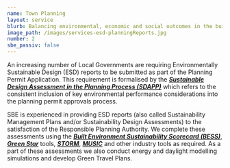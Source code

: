 ```yaml
---
name: Town Planning
layout: service
blurb: Balancing environmental, economic and social outcomes in the built environment
image_path: /images/services-esd-planningReports.jpg
number: 2
sbe_passiv: false
---
```


An increasing number of Local Governments are requiring Environmentally Sustainable Design (ESD) reports to be submitted as part of the Planning Permit Application. This requirement is formalised by the ***[Sustainable Design Assessment in the Planning Process (SDAPP)](http://imap.vic.gov.au/uploads/Strategy%20Documents/Strategy%209%20Actions%20Progress%20Reports/FINAL_Att%207a_Action%209.2_CASBE%20-%20SDAPP%20Fact%20Sheet%20-%20v1-2.pdf)*** which refers to the consistent inclusion of key environmental performance considerations into the planning permit approvals process.

SBE is experienced in providing ESD reports (also called Sustainability Management Plans and/or Sustainability Design Assessments) to the satisfaction of the Responsible Planning Authority. We complete these assessments using the ***[Built Environment Sustainability Scorecard (BESS)](http://www.bess.net.au/)***, ***[Green Star](http://new.gbca.org.au/)*** tools, ***[STORM](https://storm.melbournewater.com.au/)***, ***[MUSIC](http://ewater.org.au/products/music/)*** and other industry tools as required. As a part of these assessments we also conduct energy and daylight modelling simulations and develop Green Travel Plans.
